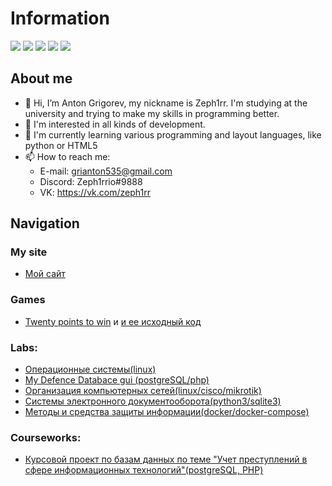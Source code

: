 # Information

<img src="https://img.shields.io/badge/Python-blue?style=for-the-badge&logo=Python&logoColor=black"/> <img src="https://img.shields.io/badge/ReactJS-00FFFF?style=for-the-badge&logo=React&logoColor=black"/> <img src="https://img.shields.io/badge/NodeJS-00FF00?style=for-the-badge&logo=Node.js&logoColor=black"/> <img src="https://img.shields.io/badge/Docker-00FFFF?style=for-the-badge&logo=Docker&logoColor=black"/> <img src="https://img.shields.io/badge/Kubernetes-0000FF?style=for-the-badge&logo=Kubernetes&logoColor=black"/>



## About me

- 👋 Hi, I’m Anton Grigorev, my nickname is Zeph1rr. I'm studying at the university and trying to make my skills in programming better.
- 👀 I'm interested in all kinds of development.
- 🌱 I'm currently learning various programming and layout languages, like python or HTML5
- 📫 How to reach me:
  - E-mail: grianton535@gmail.com
  - Discord: Zeph1rrio#9888
  - VK: https://vk.com/zeph1rr

## Navigation


### My site
- [Мой сайт](https://www.zeph1rr.ru/)

### Games
- [Twenty points to win](https://github.com/Zeph1rr/TPTW-Setup "Game") и [и ее исходный код](https://github.com/Zeph1rr/TPTW-Code "Исходный код")


### Labs:
- [Операционные системы(linux)](https://github.com/Zeph1rr/LabsOS "Лабораторные работы по ОС 2 курс РТУ МИРЭА")
- [My Defence Databace gui (postgreSQL/php)](https://github.com/Zeph1rr/MyDefence "Все файлы сервера")
- [Организация компьютерных сетей(linux/cisco/mikrotik)](https://github.com/Yan-Minotskiy/network_config "Лабораторные работы по сетям 3 курс РТУ МИРЭА")
- [Системы электронного документооборота(python3/sqlite3)](https://github.com/Zeph1rr/SAD)
- [Методы и средства защиты информации(docker/docker-compose)](https://github.com/Zeph1rr/IBLabs)

### Courseworks:
- [Курсовой проект по базам данных по теме "Учет преступлений в сфере информационных технологий"(postgreSQL, PHP)](https://github.com/Zeph1rr/WebCrime "Курсовой проект по бд")
